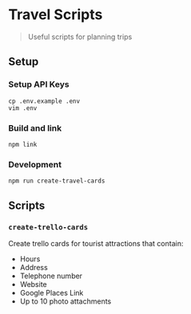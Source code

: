 # Travel Scripts
> Useful scripts for planning trips

## Setup

### Setup API Keys

```
cp .env.example .env
vim .env
```

### Build and link

```
npm link
```

### Development

```
npm run create-travel-cards
```

## Scripts

### `create-trello-cards`

Create trello cards for tourist attractions that contain:

- Hours
- Address
- Telephone number
- Website
- Google Places Link
- Up to 10 photo attachments

